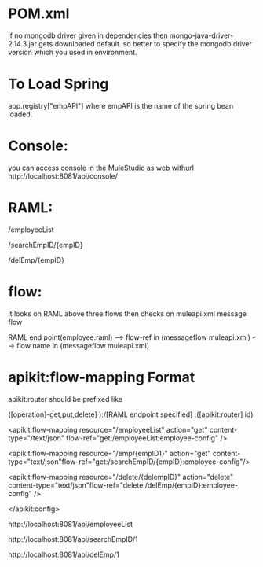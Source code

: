 
POM.xml
=======

 if no mongodb driver given in dependencies then mongo-java-driver-2.14.3.jar gets downloaded default.
so better to specify the mongodb driver version which you used in environment.  


To Load Spring
===============
app.registry["empAPI"]  where empAPI is the name of the spring bean loaded.


Console:
========

you can access console in the MuleStudio as web withurl http://localhost:8081/api/console/


RAML:
======


/employeeList

/searchEmpID/{empID}

/delEmp/{empID}


flow:
=====
it looks on RAML above three flows then checks on muleapi.xml message flow 

RAML end point(employee.raml) --> flow-ref in (messageflow muleapi.xml) -->  flow name  in (messageflow muleapi.xml)

apikit:flow-mapping Format
==========================
apikit:router should be prefixed like   

([operation]-get,put,delete] ):/[RAML endpoint specified] :([apikit:router] id)


<apikit:flow-mapping resource="/employeeList"	action="get" content-type="/text/json" flow-ref="get:/employeeList:employee-config" />

<apikit:flow-mapping resource="/emp/{empID1}" action="get" content-type="text/json"flow-ref="get:/searchEmpID/{empID}:employee-config"/> 
   
<apikit:flow-mapping resource="/delete/{delempID}"	action="delete" content-type="text/json"flow-ref="delete:/delEmp/{empID}:employee-config" />
   
 </apikit:config>

http://localhost:8081/api/employeeList

http://localhost:8081/api/searchEmpID/1

http://localhost:8081/api/delEmp/1

